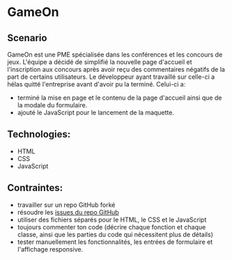# GameOn
## Scenario
GameOn est une PME spécialisée dans les conférences et les concours de jeux.
L'équipe a décidé de simplifié la nouvelle page d'accueil et l'inscription aux concours après avoir reçu des commentaires négatifs de la part de certains utilisateurs.
Le développeur ayant travaillé sur celle-ci a hélas quitté l'entreprise avant d'avoir pu la terminé.
Celui-ci a:
- terminé la mise en page et le contenu de la page d'accueil ainsi que de la modale du formulaire.
- ajouté le JavaScript pour le lancement de la maquette.

## Technologies:
- HTML
- CSS
- JavaScript

## Contraintes:

- travailler sur un repo GitHub forké
- résoudre les [issues du repo GitHub](https://github.com/OpenClassrooms-Student-Center/GameOn-website-FR/issues)
- utiliser des fichiers séparés pour le HTML, le CSS et le JavaScript
- toujours commenter ton code (décrire chaque fonction et chaque classe, ainsi que les parties du code qui nécessitent plus de détails)
- tester manuellement les fonctionnalités, les entrées de formulaire et l'affichage responsive.

